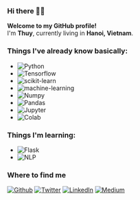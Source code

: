 ### Hi there 👋😊

<p><b>Welcome to my GitHub profile!</b> </br> I'm <b>Thuy</b>, currently living in <b>Hanoi, Vietnam</b>. </p>

<h3>Things I've already know basically:</h3>

- <img alt="Python" src="https://img.shields.io/badge/-Python-3366FF?style=flat-square&logo=python&logoColor=white" />
- <img alt="Tensorflow" src="https://img.shields.io/badge/-Tensorflow-FF6F00?style=flat-square&logo=tensorflow&logoColor=white" />
- <img alt="scikit-learn" src="https://img.shields.io/badge/-scikit--learn-F7931E?style=flat-square&logo=scikit&logoColor=white" />
- <img alt="machine-learning" src="https://img.shields.io/badge/-Machine--Learning-33CC33?style=flat-square&logo=scikit&logoColor=white" />
- <img alt="Numpy" src="https://img.shields.io/badge/-Numpy-013243?style=flat-square&logo=numpy&logoColor=white" />
- <img alt="Pandas" src="https://img.shields.io/badge/-Pandas-150458?style=flat-square&logo=pandas&logoColor=white" />
- <img alt="Jupyter" src="https://img.shields.io/badge/-Jupyter--Notebook-F37626?style=flat-square&logo=Jupyter&logoColor=white" />
- <img alt="Colab" src="https://img.shields.io/badge/-Google--Colab-F9AB00?style=flat-square&logo=Colab&logoColor=white" />

<h3>Things I'm learning:</h3>

- <img alt="Flask" src="https://img.shields.io/badge/-Flask-000000?style=flat-square&logo=flask&logoColor=white" />
- <img alt="NLP" src="https://img.shields.io/badge/-Natural--Language--Processing-03C75A?style=flat-square&logo=nlp&logoColor=white" />


<h3>Where to find me</h3>
<p><a href="https://github.com/hthuy1998" target="_blank"><img alt="Github" src="https://img.shields.io/badge/GitHub-%2312100E.svg?&style=for-the-badge&logo=Github&logoColor=white" /></a> 
<a href="https://twitter.com/Guibz16" target="_blank"><img alt="Twitter" src="https://img.shields.io/badge/twitter-%231DA1F2.svg?&style=for-the-badge&logo=twitter&logoColor=white" /></a> 
<a href="https://www.linkedin.com/in/thomas-guibert" target="_blank"><img alt="LinkedIn" src="https://img.shields.io/badge/linkedin-%230077B5.svg?&style=for-the-badge&logo=linkedin&logoColor=white" /></a> <a href="https://medium.com/@th.guibert" target="_blank"><img alt="Medium" src="https://img.shields.io/badge/medium-%2312100E.svg?&style=for-the-badge&logo=medium&logoColor=white" /></a>
</p>
